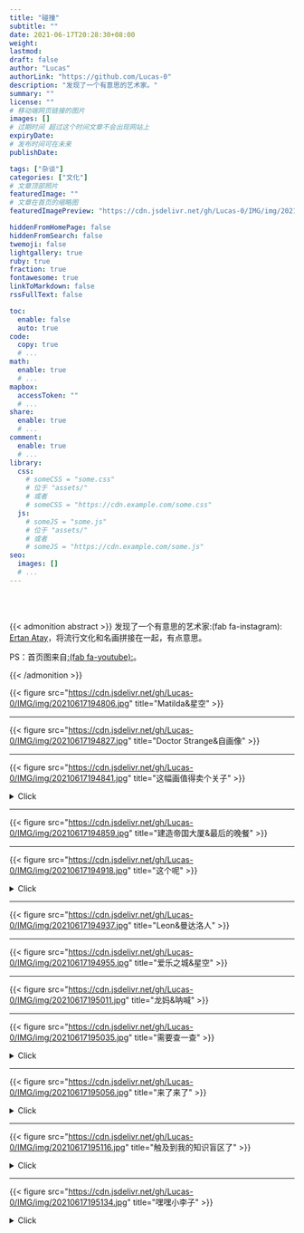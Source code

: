 ```yaml
---
title: "碰撞"
subtitle: ""
date: 2021-06-17T20:28:30+08:00
weight: 
lastmod: 
draft: false
author: "Lucas"
authorLink: "https://github.com/Lucas-0"
description: "发现了一个有意思的艺术家。"
summary: ""
license: ""
# 移动端网页链接的图片
images: []
# 过期时间 超过这个时间文章不会出现网站上
expiryDate: 
# 发布时间可在未来
publishDate: 

tags: ["杂谈"]
categories: ["文化"]
# 文章顶部照片
featuredImage: ""
# 文章在首页的缩略图
featuredImagePreview: "https://cdn.jsdelivr.net/gh/Lucas-0/IMG/img/20210617204454.png"

hiddenFromHomePage: false
hiddenFromSearch: false
twemoji: false
lightgallery: true
ruby: true
fraction: true
fontawesome: true
linkToMarkdown: false
rssFullText: false

toc:
  enable: false
  auto: true
code:
  copy: true
  # ...
math:
  enable: true
  # ...
mapbox:
  accessToken: ""
  # ...
share:
  enable: true
  # ...
comment:
  enable: true
  # ...
library:
  css:
    # someCSS = "some.css"
    # 位于 "assets/"
    # 或者
    # someCSS = "https://cdn.example.com/some.css"
  js:
    # someJS = "some.js"
    # 位于 "assets/"
    # 或者
    # someJS = "https://cdn.example.com/some.js"
seo:
  images: []
  # ...
---
```


<!--more-->

</br>

</br>

{{< admonition abstract >}}
发现了一个有意思的艺术家:(fab fa-instagram): [Ertan Atay](https://www.instagram.com/failunfailunmefailun/)，将流行文化和名画拼接在一起，有点意思。

PS：首页图来自[:(fab fa-youtube):](https://www.youtube.com/watch?v=ICxC5ekWnUc)。

{{< /admonition >}}

{{< figure src="https://cdn.jsdelivr.net/gh/Lucas-0/IMG/img/20210617194806.jpg" title="Matilda&星空" >}}

---

{{< figure src="https://cdn.jsdelivr.net/gh/Lucas-0/IMG/img/20210617194827.jpg" title="Doctor Strange&自画像" >}}

---

{{< figure src="https://cdn.jsdelivr.net/gh/Lucas-0/IMG/img/20210617194841.jpg" title="这幅画值得卖个关子" >}}

<details>
<summary>Click</summary>
<div>
  碧梨&戴珍珠耳环的少女
  </div>
</details>


---

{{< figure src="https://cdn.jsdelivr.net/gh/Lucas-0/IMG/img/20210617194859.jpg" title="建造帝国大厦&最后的晚餐" >}}

---

{{< figure src="https://cdn.jsdelivr.net/gh/Lucas-0/IMG/img/20210617194918.jpg" title="这个呢" >}}

<details>
<summary>Click</summary>
<div>
  胜利之吻&The Kiss' by Gustav Klimt
  </div>
</details>


---

{{< figure src="https://cdn.jsdelivr.net/gh/Lucas-0/IMG/img/20210617194937.jpg" title="Leon&曼达洛人" >}}

---

{{< figure src="https://cdn.jsdelivr.net/gh/Lucas-0/IMG/img/20210617194955.jpg" title="爱乐之城&星空" >}}

---

{{< figure src="https://cdn.jsdelivr.net/gh/Lucas-0/IMG/img/20210617195011.jpg" title="龙妈&呐喊" >}}

---

{{< figure src="https://cdn.jsdelivr.net/gh/Lucas-0/IMG/img/20210617195035.jpg" title="需要查一查" >}}

<details>
<summary>Click</summary>
<div>
  老白&王座上的拿破仑一世
  </div>
</details>



---

{{< figure src="https://cdn.jsdelivr.net/gh/Lucas-0/IMG/img/20210617195056.jpg" title="来了来了" >}}

<details>
<summary>Click</summary>
<div>
  致敬名画怎么能没有《创造亚当》呢？还有昆汀这个足控。
  <blockquote>and god created foot! Tag your foot loving friends like Tarantino! 👠</blockquote>
  顺带@新海诚。
  </div>
</details>



---

{{< figure src="https://cdn.jsdelivr.net/gh/Lucas-0/IMG/img/20210617195116.jpg" title="触及到我的知识盲区了" >}}

<details>
<summary>Click</summary>
<div>
  <i>Meeting of thirty-five heads of expression</i>
  </div>
</details>



---

{{< figure src="https://cdn.jsdelivr.net/gh/Lucas-0/IMG/img/20210617195134.jpg" title="嘿嘿小李子" >}}



<details>
<summary>Click</summary>
<div>
  <i>The Wolf of Wall Street</i> & <i>The quiet pet</i>
  </div>
</details>

